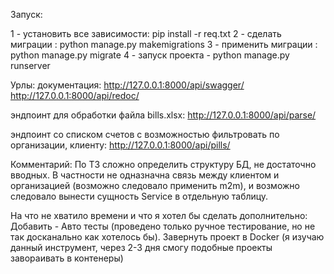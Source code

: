 Запуск:

1 - установить все зависимости: pip install -r req.txt
2 - сделать миграции : python manage.py makemigrations
3 - применить миграции : python manage.py migrate
4 - запуск проекта - python manage.py runserver

Урлы:
  документация:
    http://127.0.0.1:8000/api/swagger/
    http://127.0.0.1:8000/api/redoc/
    
  эндпоинт для обработки файла bills.xlsx:
    http://127.0.0.1:8000/api/parse/
  
  эндпоинт со списком счетов с возможностью фильтровать по организации, клиенту:
    http://127.0.0.1:8000/api/pills/
    

Комментарий:
  По ТЗ сложно определить структуру БД, не достаточно вводных. В частности не одназначна связь между клиентом и организацией (возможно следовало применить m2m), и возможно следовало вынести сущность Service в отдельную таблицу.
  
На что не хватило времени и что я хотел бы сделать дополнительно:
Добавить - Авто тесты (проведено только ручное тестирование, но не так досканально как хотелось бы).
Завернуть проект в Docker (я изучаю данный инструмент, через 2-3 дня смогу подобные проекты завораивать в контенеры)
